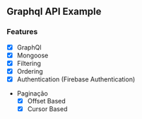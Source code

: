## Graphql API Example 

### Features
- [x] GraphQl
- [x] Mongoose 
- [x] Filtering
- [x] Ordering
- [x] Authentication (Firebase Authentication)
- Paginação
    - [x] Offset Based
    - [x] Cursor Based
